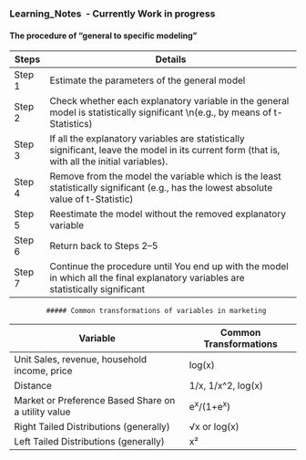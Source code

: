 ### Learning_Notes  - Currently Work in progress

#### The procedure of “general to specific modeling”
Steps | Details
---- | ---  
Step 1 | Estimate the parameters of the general model   
Step 2 | Check whether each explanatory variable in the general model is statistically significant \n(e.g., by means of t-Statistics)
Step 3 | If all the explanatory variables are statistically significant, leave the model in its current form (that is, with all the initial variables). 
Step 4 | Remove from the model the variable which is the least statistically significant (e.g., has the lowest absolute value of t-Statistic)
Step 5 | Reestimate the model without the removed explanatory variable
Step 6 | Return back to Steps 2–5 
Step 7 | Continue the procedure until You end up with the model in which all the final explanatory variables are statistically significant







             
             
             ##### Common transformations of variables in marketing  
Variable | Common Transformations 
--- | --- 
Unit Sales, revenue, household income, price | log(x) 
Distance | 1/x, 1/x^2, log(x) 
Market or Preference Based Share on a utility value | e<sup>x</sup>/(1+e<sup>x</sup>)
Right Tailed Distributions (generally) | <span>&#8730;</span>x or log(x)
Left Tailed Distributions (generally) | x<span>&sup2;</span>   
